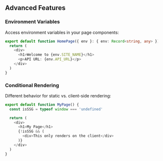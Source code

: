 ## Advanced Features

### Environment Variables

Access environment variables in your page components:

```typescript
export default function HomePage({ env }: { env: Record<string, any> }) {
  return (
    <div>
      <h1>Welcome to {env.SITE_NAME}</h1>
      <p>API URL: {env.API_URL}</p>
    </div>
  )
}
```

### Conditional Rendering

Different behavior for static vs. client-side rendering:

```typescript
export default function MyPage() {
  const isSSG = typeof window === 'undefined'

  return (
    <div>
      <h1>My Page</h1>
      {!isSSG && (
        <div>This only renders on the client</div>
      )}
    </div>
  )
}
```
